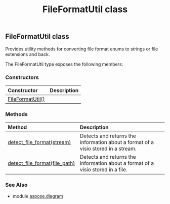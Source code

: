 ﻿---
title: FileFormatUtil class
second_title: Aspose.Diagram for Python via .NET API References
description: 
type: docs
weight: 820
url: /python-net/aspose.diagram/fileformatutil/
is_root: false
---

## FileFormatUtil class

Provides utility methods for converting file format enums to strings or file extensions and back.



The FileFormatUtil type exposes the following members:

### Constructors
| Constructor | Description |
| :- | :- |
| [FileFormatUtil()](/diagram/python-net/aspose.diagram/fileformatutil/__init__/#) |  |


### Methods
| Method | Description |
| :- | :- |
| [detect_file_format(stream)](/diagram/python-net/aspose.diagram/fileformatutil/detect_file_format/#io.RawIOBase) | Detects and returns the information about a format of a visio stored in a stream. |
| [detect_file_format(file_path)](/diagram/python-net/aspose.diagram/fileformatutil/detect_file_format/#str) | Detects and returns the information about a format of a visio stored in a file. |


### See Also

* module [aspose.diagram](../)
